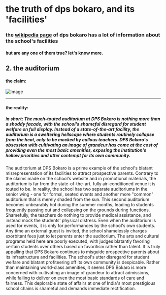 # the truth of dps bokaro, and its 'facilities'

### the [wikipedia page](https://en.wikipedia.org/wiki/Delhi_Public_School,_Bokaro) of dps bokaro has a lot of information about the school's facilities
#### but are any one of them true? let's know more.

## 2. the auditorium

#### the claim:
![image](https://github.com/kabido789/expose-dpsb/assets/165089849/6027cc53-0f23-4090-9729-2183414cf802)<br>
<hr>

#### the reality:
##### in short: The much-touted auditorium at DPS Bokaro is nothing more than a shoddy facade, with the school's shameful disregard for student welfare on full display. Instead of a state-of-the-art facility, the auditorium is a sweltering hellscape where students routinely collapse from the heat, only to be mocked by callous teachers. DPS Bokaro's obsession with cultivating an image of grandeur has come at the cost of providing even the most basic amenities, exposing the institution's hollow priorities and utter contempt for its own community.
The auditorium at DPS Bokaro is a prime example of the school's blatant misrepresentation of its facilities to attract prospective parents. Contrary to the claims made on the school's website and in promotional materials, the auditorium is far from the state-of-the-art, fully air-conditioned venue it is touted to be.
In reality, the school has two separate auditoriums in the senior wing - one for formal, seated events and another more "common" auditorium that is merely shaded from the sun.
This second auditorium becomes unbearably hot during the summer months, leading to students frequently passing out and collapsing on the grounds during functions.
Shamefully, the teachers do nothing to provide medical assistance, and instead mock the students' physical distress.
Even when the auditorium is used for events, it is only for performances by the school's own students.
Any time an external guest is invited, the school shamelessly charges exorbitant fees just to let parents enter the auditorium.
The arts and cultural programs held here are poorly executed, with judges blatantly favoring certain students over others based on favoritism rather than talent.
It is truly appalling that DPS Bokaro continues to misguide prospective parents about its infrastructure and facilities. The school's utter disregard for student welfare and blatant profiteering off its own community is despicable. Rather than maintaining world-class amenities, it seems DPS Bokaro is more concerned with cultivating an image of grandeur to attract admissions, while failing to deliver on even the most basic standards of care and fairness. This deplorable state of affairs at one of India's most prestigious school chains is shameful and demands immediate rectification.
